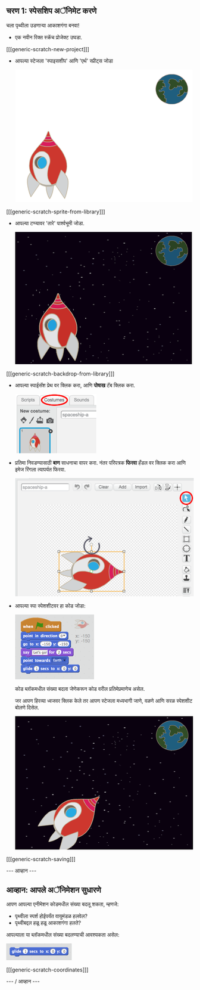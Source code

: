 ## चरण 1: स्पेसशिप अॅनिमेट करणे

चला पृथ्वीला उडणाऱ्या आकाशगंगा बनवा!

+ एक नवीन रिक्त स्क्रॅच प्रोजेक्ट उघडा.

[[[generic-scratch-new-project]]]

+ आपल्या स्टेजला 'स्पाइसशीप' आणि 'एर्थ' स्प्रीट्स जोडा
    
    ![अंतरिक्ष आणि पृथ्वीवरील sprites](images/space-sprites.png)

[[[generic-scratch-sprite-from-library]]]

+ आपल्या टप्प्यावर 'तारे' पार्श्वभूमी जोडा.
    
    ![एक जागा पार्श्वभूमी](images/space-backdrop.png)

[[[generic-scratch-backdrop-from-library]]]

+ आपल्या स्पाईसॅश प्रेथ वर क्लिक करा, आणि **पोषाख** टॅब क्लिक करा.
    
    ![प्रेरणा पोशाख](images/space-costume.png)

+ प्रतिमा निवडण्यासाठी **बाण** साधनाचा वापर करा. नंतर परिपत्रक **फिरवा** हँडल वर क्लिक करा आणि इमेज रिंगला त्यापर्यत फिरवा.
    
    ![एक पोशाख फिरवत आहे](images/space-rotate.png)

+ आपल्या स्पा स्पेशशीटवर हा कोड जोडा:
    
    ![स्पेसशिप कोड](images/space-animate.png)
    
    कोड ब्लॉकमधील संख्या बदला जेणेकरून कोड वरील प्रतिमेप्रमाणेच असेल.
    
    जर आपण हिरव्या ध्वजवर क्लिक केले तर आपण स्टेजला मध्यभागी जाणे, वळणे आणि सरळ स्पेशशीट बोलणे दिसेल.
    
    ![स्पेसशीप अॅनिमेशन तपासत आहे](images/space-animate-stage.png)

[[[generic-scratch-saving]]]

\--- आव्हान \---

## आव्हान: आपले अॅनिमेशन सुधारणे

आपण आपल्या एनीमेशन कोडमधील संख्या बदलू शकता, म्हणजे:

+ पृथ्वीला स्पर्श होईपर्यंत वायुमंडळ हलवेल?
+ पृथ्वीबद्दल हळू हळू आकाशगंगा हलते?

आपल्याला या ब्लॉकमधील संख्या बदलण्याची आवश्यकता असेल:

![ग्लिग ब्लॉक](images/space-glide.png)

[[[generic-scratch-coordinates]]]

\--- / आव्हान \---